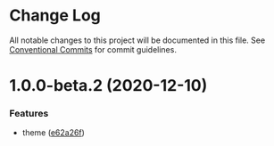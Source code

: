 # Change Log

All notable changes to this project will be documented in this file. See [Conventional Commits](https://conventionalcommits.org) for commit guidelines.

# 1.0.0-beta.2 (2020-12-10)

### Features

- theme ([e62a26f](https://github.com/lgoweb/pro-components/commit/e62a26f7fd4ecef666b2fe891a1a7c454ae38fdc))
